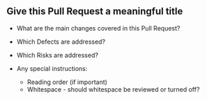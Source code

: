 ## Give this Pull Request a meaningful title

* What are the main changes covered in this Pull Request?
* Which Defects are addressed?
* Which Risks are addressed?

* Any special instructions:
  * Reading order (if important)
  * Whitespace - should whitespace be reviewed or turned off?
